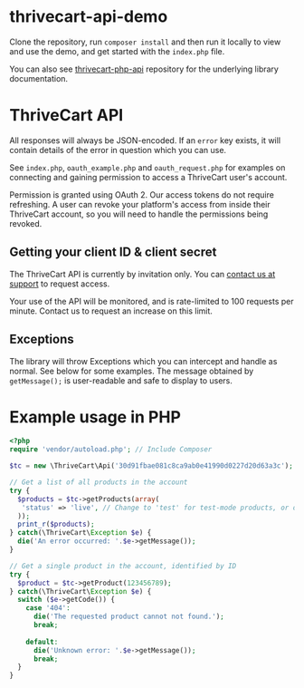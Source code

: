 # thrivecart-api-demo
Clone the repository, run `composer install` and then run it locally to view and use the demo, and get started with the `index.php` file.

You can also see [thrivecart-php-api](https://github.com/MarcFowler/thrivecart-php-api/) repository for the underlying library documentation.

# ThriveCart API
All responses will always be JSON-encoded. If an `error` key exists, it will contain details of the error in question which you can use.

See `index.php`, `oauth_example.php` and `oauth_request.php` for examples on connecting and gaining permission to access a ThriveCart user's account.

Permission is granted using OAuth 2. Our access tokens do not require refreshing. A user can revoke your platform's access from inside their ThriveCart account, so you will need to handle the permissions being revoked.

## Getting your client ID & client secret
The ThriveCart API is currently by invitation only. You can [contact us at support](https://support.thrivecart.com) to request access.

Your use of the API will be monitored, and is rate-limited to 100 requests per minute. Contact us to request an increase on this limit.

## Exceptions
The library will throw Exceptions which you can intercept and handle as normal. See below for some examples. The message obtained by `getMessage();` is user-readable and safe to display to users.

# Example usage in PHP
```php
<?php
require 'vendor/autoload.php'; // Include Composer

$tc = new \ThriveCart\Api('30d91fbae081c8ca9ab0e41990d0227d20d63a3c'); // Pass our access token into the API to get started; see OAuth examples for details on how to connect

// Get a list of all products in the account
try {
  $products = $tc->getProducts(array(
   'status' => 'live', // Change to 'test' for test-mode products, or omit entirely for all products
  ));
  print_r($products);
} catch(\ThriveCart\Exception $e) {
  die('An error occurred: '.$e->getMessage());
}

// Get a single product in the account, identified by ID
try {
  $product = $tc->getProduct(123456789);
} catch(\ThriveCart\Exception $e) {
  switch ($e->getCode()) {
    case '404':
      die('The requested product cannot not found.');
      break;
    
    default:
      die('Unknown error: '.$e->getMessage());
      break;
  }
}
```
